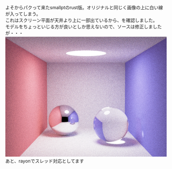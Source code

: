 よそからパクって来たsmallptのrust版。オリジナルと同じく画像の上に白い線が入ってしまう。  
これはスクリーン平面が天井より上に一部出ているから、を確認しました。  
モデルをちょっといじる方が良いとしか思えないので、ソースは修正しましたが・・・  
![オリジナルの白線の出る出力画像](https://github.com/garbagememo/samllpt-rust/blob/main/image.png)  
あと、rayonでスレッド対応としてます
